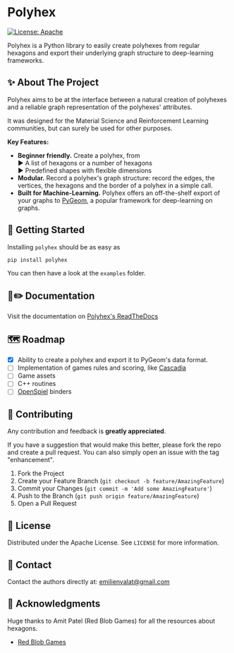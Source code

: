 # Polyhex

[![License: Apache](https://img.shields.io/badge/License-Apache-yellow.svg)](https://opensource.org/license/apache-2-0)

Polyhex is a Python library to easily create polyhexes from regular hexagons and export their underlying graph structure to deep-learning frameworks. 

## ✨ About The Project

Polyhex aims to be at the interface between a natural creation of polyhexes and a reliable graph representation of the polyhexes' attributes.

It was designed for the Material Science and Reinforcement Learning communities, but can surely be used for other purposes. 

**Key Features:**
* **Beginner friendly.** Create a polyhex, from <br>
▶️ A list of hexagons or a number of hexagons <br>
▶️ Predefined shapes with flexible dimensions <br>
* **Modular.** Record a polyhex's graph structure: record the edges, the vertices, the hexagons and the border of a polyhex in a simple call.
* **Built for Machine-Learning.** Polyhex offers an off-the-shelf export of your graphs to [PyGeom](https://pytorch-geometric.readthedocs.io/en/latest/), a popular framework for deep-learning on graphs. 

## 🚀 Getting Started

Installing `polyhex` should be as easy as
```
pip install polyhex
```
You can then have a look at the `examples` folder.

## 📓✏️ Documentation

Visit the documentation on [Polyhex's ReadTheDocs](https://polyhex.readthedocs.io/en/latest/)

## 🗺️ Roadmap

- [x] Ability to create a polyhex and export it to PyGeom's data format.
- [ ] Implementation of games rules and scoring, like [Cascadia](https://en.wikipedia.org/wiki/Cascadia_(board_game))
- [ ] Game assets
- [ ] C++ routines
- [ ] [OpenSpiel](https://openspiel.readthedocs.io/en/latest/) binders

## 🤝 Contributing

Any contribution and feedback is **greatly appreciated**.

If you have a suggestion that would make this better, please fork the repo and create a pull request. You can also simply open an issue with the tag "enhancement".

1.  Fork the Project
2.  Create your Feature Branch (`git checkout -b feature/AmazingFeature`)
3.  Commit your Changes (`git commit -m 'Add some AmazingFeature'`)
4.  Push to the Branch (`git push origin feature/AmazingFeature`)
5.  Open a Pull Request

## 📜 License

Distributed under the Apache License. See `LICENSE` for more information.

## 📧 Contact

Contact the authors directly at: emilienvalat@gmail.com

## 🙏 Acknowledgments

Huge thanks to Amit Patel (Red Blob Games) for all the resources about hexagons.

* [Red Blob Games](https://www.redblobgames.com/)